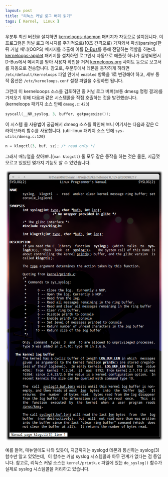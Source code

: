 ```yaml
---
layout: post
title: "리눅스 커널 로그 버퍼 읽기"
tags: [ Kernel,  Linux ]
---
```


우분투 최신 버전을 설치하면 [kerneloops-daemon](http://packages.ubuntu.com/lucid/kerneloops-daemon) 패키지가 자동으로 설치됩니다. 이 프로그램은 커널 로그 메시지를 주기적으로(10초 간격으로) 가져와서 파싱(parsing)한 뒤 커널 패닉(OOPS) 메시지를 추출해 이를 [D-Bus](http://www.freedesktop.org/wiki/Software/dbus)를 통해 전달하는 역할을 하는데. [kerneloops-applet](http://packages.ubuntu.com/lucid/kerneloops-applet) 패키지를 설치하면 로그인시 자동으로 애플릿 하나가 실행되면서 D-Bus에서 메시지를 받아 사용자 확인을 거쳐 [kerneloops.org](http://kerneloops.org/) 사이트 등으로 보고서를 자동으로 전송합니다. 참고로, 우분투에서 데몬을 동작하게 하려면 `/etc/default/kerneloops` 파일 안에서 `enabled` 항목을 1로 변경해야 하고, 세부 동작 옵션은 `/etc/kerneloops.conf` 설정 파일을 수정하면 됩니다.

그런데 이 kernelooops 소스를 검토하던 중 커널 로그 버퍼(보통 dmesg 명령 결과)를 가져오기 위해 다음과 같은 시스템콜을 직접 호출하는 것을 발견했습니다. (kerneloops 패키지 소스 안에 `dmesg.c:423`)

```c
syscall(__NR_syslog, 3, buffer, getpagesize());
```

이 시스템 콜 사용법이 궁금해서 dmesg 소스를 확인해 보니 여기서는 다음과 같은 C 라이브러리 함수를 사용합니다. (util-linux 패키지 소스 안에 `sys-utils/dmesg.c:120`)

```c
n = klogctl(3, buf, sz); /* read only */
```

그래서 매뉴얼을 찾아보니(`man klogctl`) 둘 모두 같은 동작을 하는 것은 물론, 지금껏 모르고 있었던 몇가지 기능도 알 수 있었습니다.

![](/figures/man-klogctl.png)

예를 들어, 매뉴얼에도 나와 있듯이, 지금까지는 syslogd 데몬과 통신하는 syslog(3) 함수만 알고 있었는데,  이 함수는 커널 syslog 시스템콜과 아무 관계가 없다는 점 등입니다. 참고로, 리눅스 커널 소스는 `kernel/printk.c` 파일에 있는 `do_syslog()` 함수가 실제로 syslog 시스템콜을 처리하고 있습니다.
